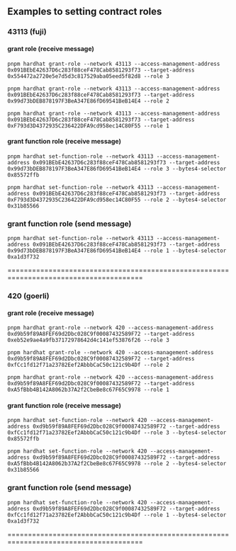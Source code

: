 ## Examples to setting contract roles

### 43113 (fuji)

#### grant role (receive message)

```shell
pnpm hardhat grant-role --network 43113 --access-management-address 0x091BEbE42637D6c283f88ceF478Cab8581293f73 --target-address 0x554472a2720e5e7d5d3c817529aba05eed5f82d8 --role 3

pnpm hardhat grant-role --network 43113 --access-management-address 0x091BEbE42637D6c283f88ceF478Cab8581293f73 --target-address 0x99d73bDEB878197F3BeA347E86fD69541BeB14E4 --role 2

pnpm hardhat grant-role --network 43113 --access-management-address 0x091BEbE42637D6c283f88ceF478Cab8581293f73 --target-address 0xF793d3D4372935C236422DFA9cd958ec14C80F55 --role 1
```

#### grant function role (receive message)

```shell
pnpm hardhat set-function-role --network 43113 --access-management-address 0x091BEbE42637D6c283f88ceF478Cab8581293f73 --target-address 0x99d73bDEB878197F3BeA347E86fD69541BeB14E4 --role 3 --bytes4-selector 0x85572ffb

pnpm hardhat set-function-role --network 43113 --access-management-address 0x091BEbE42637D6c283f88ceF478Cab8581293f73 --target-address 0xF793d3D4372935C236422DFA9cd958ec14C80F55 --role 2 --bytes4-selector 0x31b85566
```

### grant function role (send message)

```shell
pnpm hardhat set-function-role --network 43113 --access-management-address 0x091BEbE42637D6c283f88ceF478Cab8581293f73 --target-address 0x99d73bDEB878197F3BeA347E86fD69541BeB14E4 --role 1 --bytes4-selector 0xa1d3f732
```

=======================================================================================

### 420 (goerli)

#### grant role (receive message)

```shell
pnpm hardhat grant-role --network 420 --access-management-address 0xd9b59f89A8FEF69d2Dbc028C9f00087432589F72 --target-address 0xeb52e9ae4a9fb37172978642d4c141ef53876f26 --role 3

pnpm hardhat grant-role --network 420 --access-management-address 0xd9b59f89A8FEF69d2Dbc028C9f00087432589F72 --target-address 0xfCc1fd12f71a23782Eef2AbbbCaC50c121c9b4Df --role 2

pnpm hardhat grant-role --network 420 --access-management-address 0xd9b59f89A8FEF69d2Dbc028C9f00087432589F72 --target-address 0xA5fBbb4B142A8062b37A2f2CbeBe8c67F65C9978 --role 1

```

#### grant function role (receive message)

```shell
pnpm hardhat set-function-role --network 420 --access-management-address 0xd9b59f89A8FEF69d2Dbc028C9f00087432589F72 --target-address 0xfCc1fd12f71a23782Eef2AbbbCaC50c121c9b4Df --role 3 --bytes4-selector 0x85572ffb

pnpm hardhat set-function-role --network 420 --access-management-address 0xd9b59f89A8FEF69d2Dbc028C9f00087432589F72 --target-address 0xA5fBbb4B142A8062b37A2f2CbeBe8c67F65C9978 --role 2 --bytes4-selector 0x31b85566
```

### grant function role (send message)

```shell
pnpm hardhat set-function-role --network 420 --access-management-address 0xd9b59f89A8FEF69d2Dbc028C9f00087432589F72 --target-address 0xfCc1fd12f71a23782Eef2AbbbCaC50c121c9b4Df --role 1 --bytes4-selector 0xa1d3f732
```

=======================================================================================
